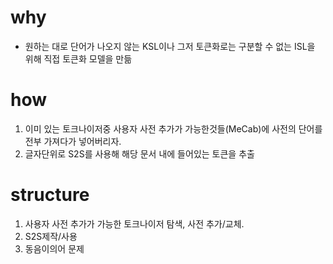 # why
- 원하는 대로 단어가 나오지 않는 KSL이나 그저 토큰화로는 구분할 수 없는 ISL을 위해 직접 토큰화 모델을 만듦
# how
1. 이미 있는 토크나이저중 사용자 사전 추가가 가능한것들(MeCab)에 사전의 단어를 전부 가져다가 넣어버리자.
2. 글자단위로 S2S를 사용해 해당 문서 내에 들어있는 토큰을 추출
# structure
1. 사용자 사전 추가가 가능한 토크나이저 탐색, 사전 추가/교체.
2. S2S제작/사용
3. 동음이의어 문제 
